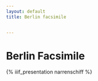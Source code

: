 ```yaml
---
layout: default
title: Berlin facsimile


---
```


# Berlin Facsimile

{% iiif_presentation narrenschiff %}
